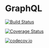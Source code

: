 # GraphQL

[![Build Status](https://travis-ci.org/malmaud/GraphQL.jl.svg?branch=master)](https://travis-ci.org/malmaud/GraphQL.jl)

[![Coverage Status](https://coveralls.io/repos/malmaud/GraphQL.jl/badge.svg?branch=master&service=github)](https://coveralls.io/github/malmaud/GraphQL.jl?branch=master)

[![codecov.io](http://codecov.io/github/malmaud/GraphQL.jl/coverage.svg?branch=master)](http://codecov.io/github/malmaud/GraphQL.jl?branch=master)

